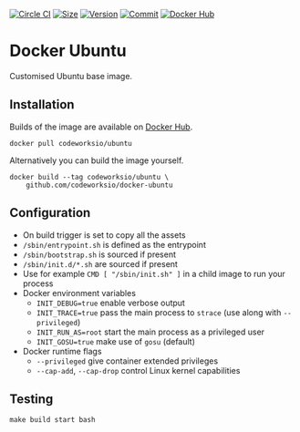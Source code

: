 [![Circle CI](https://circleci.com/gh/codeworksio/docker-ubuntu.svg?style=shield "CircleCI")](https://circleci.com/gh/codeworksio/docker-ubuntu)&nbsp;[![Size](https://images.microbadger.com/badges/image/codeworksio/ubuntu.svg)](http://microbadger.com/images/codeworksio/ubuntu)&nbsp;[![Version](https://images.microbadger.com/badges/version/codeworksio/ubuntu.svg)](http://microbadger.com/images/codeworksio/ubuntu)&nbsp;[![Commit](https://images.microbadger.com/badges/commit/codeworksio/ubuntu.svg)](http://microbadger.com/images/codeworksio/ubuntu)&nbsp;[![Docker Hub](https://img.shields.io/docker/pulls/codeworksio/ubuntu.svg)](https://hub.docker.com/r/codeworksio/ubuntu/)

Docker Ubuntu
=============

Customised Ubuntu base image.

Installation
------------

Builds of the image are available on [Docker Hub](https://hub.docker.com/r/codeworksio/ubuntu/).

    docker pull codeworksio/ubuntu

Alternatively you can build the image yourself.

    docker build --tag codeworksio/ubuntu \
        github.com/codeworksio/docker-ubuntu

Configuration
-------------

* On build trigger is set to copy all the assets
* `/sbin/entrypoint.sh` is defined as the entrypoint
* `/sbin/bootstrap.sh` is sourced if present
* `/sbin/init.d/*.sh` are sourced if present
* Use for example `CMD [ "/sbin/init.sh" ]` in a child image to run your process
* Docker environment variables
    - `INIT_DEBUG=true` enable verbose output
    - `INIT_TRACE=true` pass the main process to `strace` (use along with `--privileged`)
    - `INIT_RUN_AS=root` start the main process as a privileged user
    - `INIT_GOSU=true` make use of `gosu` (default)
* Docker runtime flags
    - `--privileged` give container extended privileges
    - `--cap-add`, `--cap-drop` control Linux kernel capabilities

Testing
-------

    make build start bash

